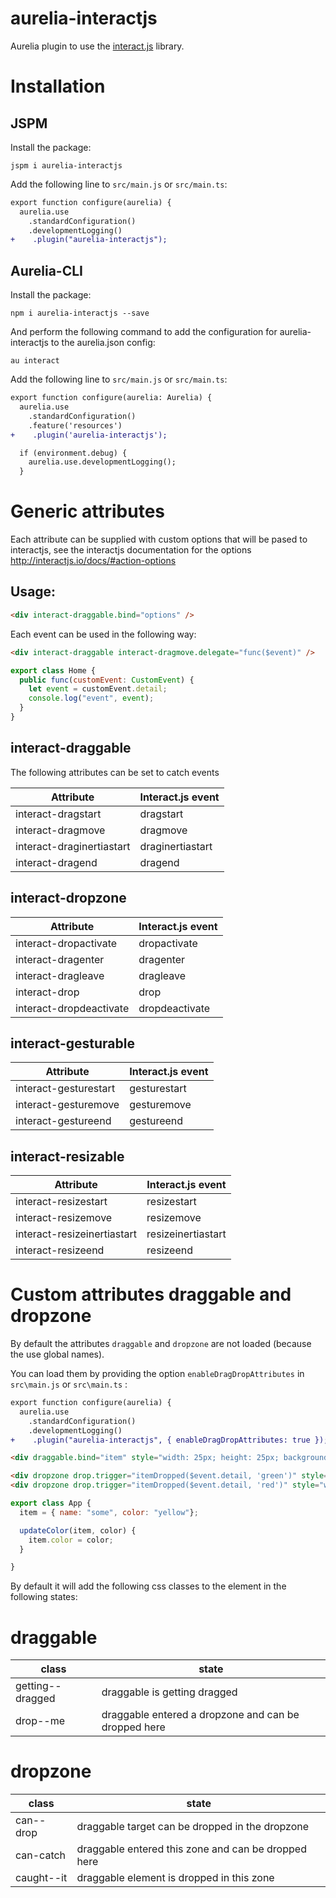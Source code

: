 # aurelia-interactjs

Aurelia plugin to use the [interact.js](http://interactjs.io/) library.

# Installation

## JSPM
Install the package:
```
jspm i aurelia-interactjs
```

Add the following line to ```src/main.js``` or ```src/main.ts```:
```diff
export function configure(aurelia) {
  aurelia.use
    .standardConfiguration()
    .developmentLogging()
+    .plugin("aurelia-interactjs");
```
## Aurelia-CLI
Install the package:
```
npm i aurelia-interactjs --save
```
And perform the following command to add the configuration for aurelia-interactjs to the aurelia.json config:
```
au interact
```
Add the following line to ```src/main.js``` or ```src/main.ts```:
```diff
export function configure(aurelia: Aurelia) {
  aurelia.use
    .standardConfiguration()
    .feature('resources')
+    .plugin('aurelia-interactjs');

  if (environment.debug) {
    aurelia.use.developmentLogging();
  }
```

# Generic attributes
Each attribute can be supplied with custom options that will be pased to interactjs, see the interactjs documentation for the options http://interactjs.io/docs/#action-options

## Usage:
```html
<div interact-draggable.bind="options" />
```

Each event can be used in the following way:

```html
<div interact-draggable interact-dragmove.delegate="func($event)" />
```

```javascript
export class Home {
  public func(customEvent: CustomEvent) {
    let event = customEvent.detail;
    console.log("event", event);
  }
}
```

## interact-draggable
The following attributes can be set to catch events

| Attribute                 | Interact.js event |
| --------------------------|-------------------|
| interact-dragstart        | dragstart         |
| interact-dragmove         | dragmove          |
| interact-draginertiastart | draginertiastart  |
| interact-dragend          | dragend           |

## interact-dropzone

| Attribute                 | Interact.js event |
|---------------------------|-------------------|
| interact-dropactivate     | dropactivate      |
| interact-dragenter        | dragenter         |
| interact-dragleave        | dragleave         |
| interact-drop             | drop              |
| interact-dropdeactivate   | dropdeactivate    |

## interact-gesturable

| Attribute                 | Interact.js event |
|---------------------------|-------------------|
| interact-gesturestart     | gesturestart      |
| interact-gesturemove      | gesturemove       |
| interact-gestureend       | gestureend        |

## interact-resizable

| Attribute                   | Interact.js event  |
|-----------------------------|--------------------|
| interact-resizestart        | resizestart        |
| interact-resizemove         | resizemove         |
| interact-resizeinertiastart | resizeinertiastart |
| interact-resizeend          | resizeend          |


# Custom attributes draggable and dropzone

By default the attributes ```draggable``` and ```dropzone``` are not loaded (because the use global names).

You can load them by providing the option ```enableDragDropAttributes``` in ```src\main.js``` or ```src\main.ts``` :
```diff
export function configure(aurelia) {
  aurelia.use
    .standardConfiguration()
    .developmentLogging()
+    .plugin("aurelia-interactjs", { enableDragDropAttributes: true });
```

```html
<div draggable.bind="item" style="width: 25px; height: 25px; background-color:${color}; border: 5px solid yellow">drag me</div>

<div dropzone drop.trigger="itemDropped($event.detail, 'green')" style="width:300px; height: 300px; background-color: green"></div>
<div dropzone drop.trigger="itemDropped($event.detail, 'red')" style="width:300px; height: 300px; background-color: red"></div>
```

```javascript
export class App {
  item = { name: "some", color: "yellow"};

  updateColor(item, color) {
    item.color = color;
  }

}
```

By default it will add the following css classes to the element in the following states:

# draggable

| class             | state                                                |
|-------------------|------------------------------------------------------|
| getting--dragged  | draggable is getting dragged                         |
| drop--me          | draggable entered a dropzone and can be dropped here |

# dropzone

| class        | state                                               |
|--------------|-----------------------------------------------------|
| can--drop    | draggable target can be dropped in the dropzone     |
| can-catch    | draggable entered this zone and can be dropped here |
| caught--it   | draggable element is dropped in this zone           |

